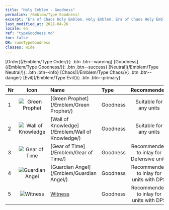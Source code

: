 ```yaml
---
title: "Holy Emblem - Goodness"
permalink: /Emblem/Type Goodness/
excerpt: "Era of Chaos Holy Emblem. Holy Emblem. Era of Chaos Holy Emblem Goodness. Era of Chaos Goodness"
last_modified_at: 2021-04-26
locale: en
ref: "typeGoodness.md"
toc: false
QR: runeTypeGoodness
classes: wide
---
```


  [Order](/Emblem/Type Order/){: .btn .btn--warning}   [Goodness](/Emblem/Type Goodness/){: .btn .btn--success}   [Neutral](/Emblem/Type Neutral/){: .btn .btn--info}   [Chaos](/Emblem/Type Chaos/){: .btn .btn--danger}   [Evil](/Emblem/Type Evil/){: .btn .btn--primary} 

  |  Nr  | Icon |             Name            |    Type    |   Recommended   |
  |:-----|:--:|:----------------------------|:-----------|:---------------:|
  | 1 | ![Green Prophet](/images/r/rune_icon_204.png) | [Green Prophet](/Emblem/Green Prophet/) | Goodness | Suitable for any units | 
  | 2 | ![Wall of Knowledge](/images/r/rune_icon_202.png) | [Wall of Knowledge](/Emblem/Wall of Knowledge/) | Goodness | Suitable for any units | 
  | 3 | ![Gear of Time](/images/r/rune_icon_205.png) | [Gear of Time](/Emblem/Gear of Time/) | Goodness | Recommended to inlay for Defensive units | 
  | 4 | ![Guardian Angel](/images/r/rune_icon_203.png) | [Guardian Angel](/Emblem/Guardian Angel/) | Goodness | Recommended to inlay for units with DPS | 
  | 5 | ![Witness](/images/r/rune_icon_201.png) | [Witness](/Emblem/Witness/) | Goodness | Recommended to inlay for units with DPS | 
